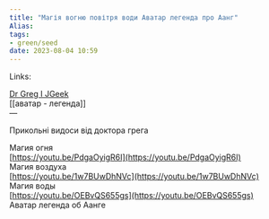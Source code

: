 ```yaml
---
title: "Магія вогню повітря води Аватар легенда про Аанг"
Alias: 
tags:
- green/seed
date: 2023-08-04 10:59
---
```

Links:  


[Dr Greg I JGeek](https://www.youtube.com/c/JgeekChannel)  
[[аватар - легенда]]  
— 

Прикольні видоси від доктора грега


Магия огня  
[https://youtu.be/PdgaOyigR6I](https://youtu.be/PdgaOyigR6I)  
Магия воздуха  
[https://youtu.be/1w7BUwDhNVc](https://youtu.be/1w7BUwDhNVc)  
Магия воды  
[https://youtu.be/OEBvQS655gs](https://youtu.be/OEBvQS655gs)  
Аватар легенда об Аанге